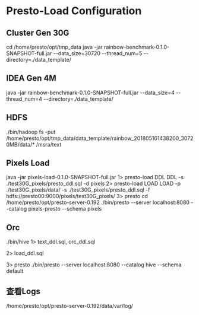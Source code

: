 # Presto-Load Configuration

## Cluster Gen 30G
cd /home/presto/opt/tmp_data
java -jar rainbow-benchmark-0.1.0-SNAPSHOT-full.jar --data_size=30720 --thread_num=5 --directory=./data_template/

## IDEA Gen 4M
java -jar rainbow-benchmark-0.1.0-SNAPSHOT-full.jar --data_size=4 --thread_num=4 --directory=./data_template/

## HDFS
./bin/hadoop fs -put /home/presto/opt/tmp_data/data_template/rainbow_201805161438200_30720MB/data/* /msra/text

## Pixels Load
java -jar pixels-load-0.1.0-SNAPSHOT-full.jar
1> presto-load DDL
DDL -s ./test30G_pixels/presto_ddl.sql -d pixels
2> presto-load LOAD
LOAD -p ./test30G_pixels/data/ -s ./test30G_pixels/presto_ddl.sql -f hdfs://presto00:9000/pixels/test30G_pixels/
3> presto
cd /home/presto/opt/presto-server-0.192
./bin/presto --server localhost:8080 --catalog pixels-presto --schema pixels

## Orc
./bin/hive
1> text_ddl.sql, orc_ddl.sql

2> load_ddl.sql

3> presto
./bin/presto --server localhost:8080 --catalog hive --schema default


## 查看Logs
/home/presto/opt/presto-server-0.192/data/var/log/